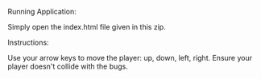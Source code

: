 Running Application:

Simply open the index.html file given in this zip. 

Instructions:

Use your arrow keys to move the player: up, down, left, right.
Ensure your player doesn't collide with the bugs.